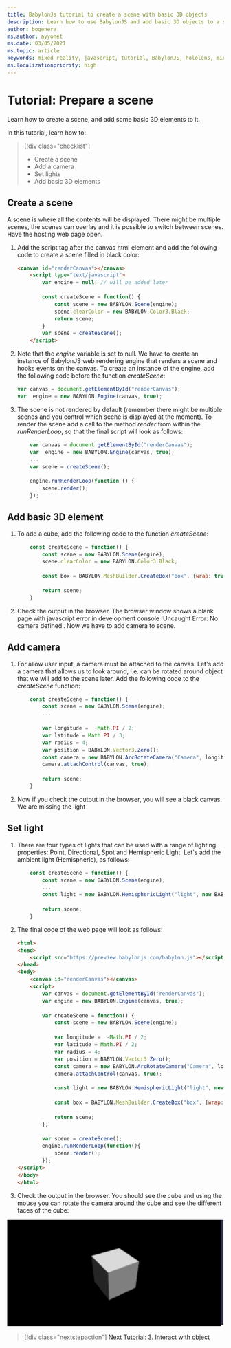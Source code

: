 ```yaml
---
title: BabylonJs tutorial to create a scene with basic 3D objects
description: Learn how to use BabylonJS and add basic 3D objects to a scene.
author: bogenera
ms.author: ayyonet
ms.date: 03/05/2021
ms.topic: article
keywords: mixed reality, javascript, tutorial, BabylonJS, hololens, mixed reality, UWP, Windows 10
ms.localizationpriority: high
---
```


# Tutorial: Prepare a scene

Learn how to create a scene, and add some basic 3D elements to it.

In this tutorial, learn how to:

> [!div class="checklist"]
> * Create a scene
> * Add a camera
> * Set lights
> * Add basic 3D elements

## Create a scene

A scene is where all the contents will be displayed. There might be multiple scenes, the scenes can overlay and it is possible to switch between scenes. Have the hosting web page open.

1. Add the script tag after the canvas html element and add the following code to create a scene filled in black color:

    ```html
    <canvas id="renderCanvas"></canvas>
        <script type="text/javascript">
            var engine = null; // will be added later

            const createScene = function() {
                const scene = new BABYLON.Scene(engine);
                scene.clearColor = new BABYLON.Color3.Black;
                return scene;
            }
            var scene = createScene();
        </script>
    ```

1. Note that the *engine* variable is set to null. We have to create an instance of BabylonJS web rendering engine that renders a scene and hooks events on the canvas. To create an instance of the engine, add the following code before the function *createScene*:

    ```javascript
    var canvas = document.getElementById("renderCanvas");
    var  engine = new BABYLON.Engine(canvas, true);
    ```

1. The scene is not rendered by default (remember there might be multiple scenes and you control which scene is displayed at the moment). To render the scene add a call to the method *render* from within the *runRenderLoop*, so that the final script will look as follows:

    ```javascript
        var canvas = document.getElementById("renderCanvas");
        var  engine = new BABYLON.Engine(canvas, true);
        ...
        var scene = createScene();

        engine.runRenderLoop(function () {
            scene.render();
        });
    ```

## Add basic 3D element

1. To add a cube, add the following code to the function *createScene*:

    ```javascript
        const createScene = function() {
            const scene = new BABYLON.Scene(engine);
            scene.clearColor = new BABYLON.Color3.Black;
            
            const box = BABYLON.MeshBuilder.CreateBox("box", {wrap: true});
            
            return scene;
        }
    ```

1. Check the output in the browser. The browser window shows a blank page with javascript error in development console
'Uncaught Error: No camera defined'. Now we have to add camera to scene.

## Add camera

1. For allow user input, a camera must be attached to the canvas. Let's add a camera that allows us to look around, i.e. can be rotated around object that we will add to the scene later. Add the following code to the *createScene* function:

    ```javascript
        const createScene = function() {
            const scene = new BABYLON.Scene(engine);
            ...

            var longitude =  -Math.PI / 2;
            var latitude = Math.PI / 3;
            var radius = 4;
            var position = BABYLON.Vector3.Zero();
            const camera = new BABYLON.ArcRotateCamera("Camera", longitude, latitude, radius, position);
            camera.attachControl(canvas, true);
            
            return scene;
        }
    ```

1. Now if you check the output in the browser, you will see a black canvas. We are missing the light

## Set light

1. There are four types of lights that can be used with a range of lighting properties: Point, Directional, Spot and Hemispheric Light. Let's add the ambient light (Hemispheric), as follows:

    ```javascript
        const createScene = function() {
            const scene = new BABYLON.Scene(engine);
            ...
            const light = new BABYLON.HemisphericLight("light", new BABYLON.Vector3(1, 1, 0));
            
            return scene;
        }
    ```

1. The final code of the web page will look as follows:

    ```html
    <html>
    <head>
        <script src="https://preview.babylonjs.com/babylon.js"></script>
    </head>
    <body>
        <canvas id="renderCanvas"></canvas>
        <script>
            var canvas = document.getElementById("renderCanvas");
            var engine = new BABYLON.Engine(canvas, true);
            
            var createScene = function() {
                const scene = new BABYLON.Scene(engine);

                var longitude =  -Math.PI / 2;
                var latitude = Math.PI / 2;
                var radius = 4;
                var position = BABYLON.Vector3.Zero();
                const camera = new BABYLON.ArcRotateCamera("Camera", longitude, latitude, radius, position);
                camera.attachControl(canvas, true);
                
                const light = new BABYLON.HemisphericLight("light", new BABYLON.Vector3(1, 1, 0));
                
                const box = BABYLON.MeshBuilder.CreateBox("box", {wrap: true});
                
                return scene;
            };
            
            var scene = createScene();
            engine.runRenderLoop(function(){
                scene.render();
            });
    </script>
    </body>
    </html>
    ```

1. Check the output in the browser. You should see the cube and using the mouse you can rotate the camera around the cube and see the different faces of the cube:

![Basic scene with cube](../images/hello-world-basic-scene.png)


> [!div class="nextstepaction"]
> [Next Tutorial: 3. Interact with object](interact-03.md)